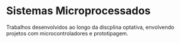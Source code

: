 # Sistemas Microprocessados

Trabalhos desenvolvidos ao longo da discplina optativa, envolvendo projetos com microcontroladores e prototipagem.
